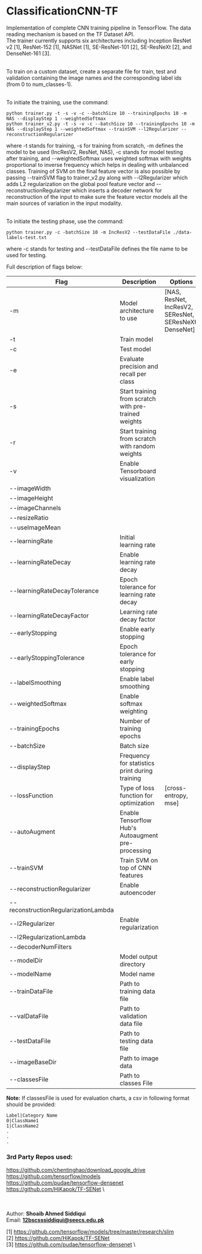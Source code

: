 # ClassificationCNN-TF

Implementation of complete CNN training pipeline in TensorFlow. The data reading mechanism is based on the TF Dataset API.
<br/>The trainer currently supports six architectures including Inception ResNet v2 [1], ResNet-152 [1], NASNet [1], SE-ResNet-101 [2], SE-ResNeXt [2], and DenseNet-161 [3].

<br/>To train on a custom dataset, create a separate file for train, test and validation containing the image names and the corresponding label ids (from 0 to num_classes-1).

<br/>To initiate the training, use the command:
```
python trainer.py -t -s -v -c --batchSize 10 --trainingEpochs 10 -m NAS --displayStep 1 --weightedSoftmax
python trainer_v2.py -t -s -v -c --batchSize 10 --trainingEpochs 10 -m NAS --displayStep 1 --weightedSoftmax --trainSVM --l2Regularizer --reconstructionRegularizer
```
where -t stands for training, -s for training from scratch, -m defines the model to be used (IncResV2, ResNet, NAS), -c stands for model testing after training, and --weightedSoftmax uses weighted softmax with weights proportional to inverse frequency which helps in dealing with unbalanced classes. Training of SVM on the final feature vector is also possible by passing --trainSVM flag to trainer_v2.py along with --l2Regularizer which adds L2 regularization on the global pool feature vector and --reconstructionRegularizer which inserts a decoder network for reconstruction of the input to make sure the feature vector models all the main sources of variation in the input modality.

<br/>To initiate the testing phase, use the command:
```
python trainer.py -c -batchSize 10 -m IncResV2 --testDataFile ./data-labels-test.txt
```
where -c stands for testing and --testDataFile defines the file name to be used for testing.

Full description of flags below:

| Flag  | Description | Options   |
| ---   | ---         | ---             |
| -m    | Model architecture to use | [NAS, ResNet, IncResV2, SEResNet, SEResNeXt, DenseNet]    |
| -t    | Train model   | |
| -c    | Test model    | |
| -e    | Evaluate precision and recall per class    | |
| -s    | Start training from scratch with pre-trained weights | |
| -r    | Start training from scratch with random weights   | |
| -v    | Enable Tensorboard visualization | |
| --imageWidth  |   | |
| --imageHeight |   | |
| --imageChannels | | |
| --resizeRatio |   | |
| --useImageMean|   | |
| --learningRate| Initial learning rate  | |
| --learningRateDecay   | Enable learning rate decay | |
| --learningRateDecayTolerance | Epoch tolerance for learning rate decay | |
| --learningRateDecayFactor | Learning rate decay factor | |
| --earlyStopping | Enable early stopping | |
| --earlyStoppingTolerance | Epoch tolerance for early stopping | |
| --labelSmoothing | Enable label smoothing | |
| --weightedSoftmax | Enable softmax weighting | |
| --trainingEpochs | Number of training epochs | |
| --batchSize | Batch size | |
| --displayStep | Frequency for statistics print during training | |
| --lossFunction | Type of loss function for optimization | [cross-entropy, mse] |
| --autoAugment | Enable Tensorflow Hub's Autoaugment pre-processing| |
| --trainSVM | Train SVM on top of CNN features | |
| --reconstructionRegularizer | Enable autoencoder | |
| --reconstructionRegularizationLambda | | |
| --l2Regularizer | Enable regularization | |
| --l2RegularizationLambda | | |
| --decoderNumFilters | | |
| --modelDir | Model output directory | |
| --modelName | Model name | |
| --trainDataFile | Path to training data file | |
| --valDataFile | Path to validation data file | |
| --testDataFile | Path to testing data file | |
| --imageBaseDir | Path to image data | |
| --classesFile | Path to classes File | |

**Note:**
If classesFile is used for evaluation charts, a csv in following format should be provided: 

```
Label|Category Name
0|ClassName1
1|ClassName2
.
.
.
```

### 3rd Party Repos used:
https://github.com/chentinghao/download_google_drive \
https://github.com/tensorflow/models \
https://github.com/pudae/tensorflow-densenet \
https://github.com/HiKapok/TF-SENet \

<br/><br/> Author: <b>Shoaib Ahmed Siddiqui</b>
<br/> Email: <b>12bscsssiddiqui@seecs.edu.pk</b>

[1] https://github.com/tensorflow/models/tree/master/research/slim \
[2] https://github.com/HiKapok/TF-SENet \
[3] https://github.com/pudae/tensorflow-densenet \